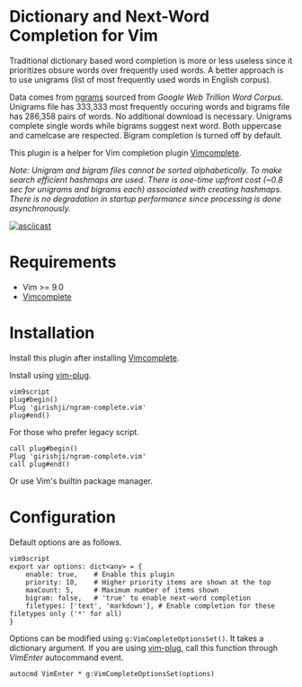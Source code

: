 # Dictionary and Next-Word Completion for Vim

Traditional dictionary based word completion is more or less useless since it
prioritizes obsure words over frequently used words. A better approach is to use
unigrams (list of most frequently used words in English corpus).

Data comes from [ngrams](http://norvig.com/ngrams/) sourced from _Google Web
Trillion Word Corpus_. Unigrams file has 333,333 most frequently occuring words and
bigrams file has 286,358 pairs of words. No additional download is necessary.
Unigrams complete single words while bigrams suggest next word. Both uppercase
and camelcase are respected. Bigram completion is turned off by default.

This plugin is a helper for Vim completion plugin
[Vimcomplete](https://github.com/girishji/vimcomplete).

_Note: Unigram and bigram files cannot be sorted alphabetically. To make search
efficient hashmaps are used. There is one-time upfront cost (~0.8 sec for
unigrams and bigrams each) associated with creating hashmaps. There is no
degradation in startup performance since processing is done asynchronously._

[![asciicast](https://asciinema.org/a/ROsT1n4Z0mJJM1thotftJcb1U.svg)](https://asciinema.org/a/ROsT1n4Z0mJJM1thotftJcb1U)

# Requirements

- Vim >= 9.0
- [Vimcomplete](https://github.com/girishji/vimcomplete)

# Installation

Install this plugin after installing [Vimcomplete](https://github.com/girishji/vimcomplete).

Install using [vim-plug](https://github.com/junegunn/vim-plug).

```
vim9script
plug#begin()
Plug 'girishji/ngram-complete.vim'
plug#end()
```

For those who prefer legacy script.

```
call plug#begin()
Plug 'girishji/ngram-complete.vim'
call plug#end()
```

Or use Vim's builtin package manager.

# Configuration

Default options are as follows.

```
vim9script
export var options: dict<any> = {
    enable: true,    # Enable this plugin
    priority: 10,    # Higher priority items are shown at the top
    maxCount: 5,     # Maximum number of items shown
    bigram: false,   # 'true' to enable next-word completion
    filetypes: ['text', 'markdown'], # Enable completion for these filetypes only ('*' for all)
}
```

Options can be modified using `g:VimCompleteOptionsSet()`. It takes a dictionary
argument. If you are using [vim-plug](https://github.com/junegunn/vim-plug),
call this function through _VimEnter_ autocommand event.

```
autocmd VimEnter * g:VimCompleteOptionsSet(options)
```
